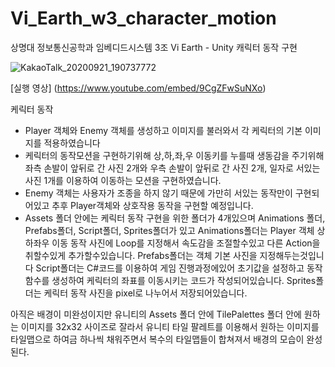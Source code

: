 # Vi_Earth_w3_character_motion
상명대 정보통신공학과 임베디드시스템 3조 Vi Earth - Unity 캐릭터 동작 구현

![KakaoTalk_20200921_190737772](https://user-images.githubusercontent.com/54584364/93771580-abed5200-fc58-11ea-90cb-ed30dff8a6ff.jpg)

[실행 영상]  (https://www.youtube.com/embed/9CgZFwSuNXo)

케릭터 동작
- Player 객체와 Enemy 객체를 생성하고 이미지를 불러와서 각 케릭터의 기본 이미지를 적용하였습니다
- 케릭터의 동작모션을 구현하기위해 상,하,좌,우 이동키를 누를때 생동감을 주기위해 
좌측 손발이 앞뒤로 간 사진 2개와 우측 손발이 앞뒤로 간 사진 2개, 일자로 서있는 사진 1개를 이용하여 이동하는 모션을 구현하였습니다.
- Enemy 객체는 사용자가 조종을 하지 않기 때문에 가만히 서있는 동작만이 구현되어있고 추후 Player객체와 상호작용 동작을 구현할 예정입니다.
- Assets 폴더 안에는 케릭터 동작 구현을 위한 폴더가 4개있으며
Animations 폴더, Prefabs폴더, Script폴더, Sprites폴더가 있고
Animations폴더는 Player 객체 상하좌우 이동 동작 사진에 Loop를 지정해서 속도감을 조절할수있고 다른 Action을 취할수있게 추가할수있습니다.
Prefabs폴더는 객체 기본 사진을 지정해두는것입니다
Script폴더는 C#코드를 이용하여 게임 진행과정에있어 초기값을 설정하고 동작 함수를 생성하여 케릭터의 좌표를 이동시키는 코드가 작성되어있습니다.
Sprites폴더는 케릭터 동작 사진을 pixel로 나누어서 저장되어있습니다.

아직은 배경이 미완성이지만 유니티의 Assets 폴더 안에 TilePalettes 폴더 안에 
원하는 이미지를 32x32 사이즈로 잘라서 유니티 타일 팔레트를 이용해서
원하는 이미지를 타일맵으로 하여금 하나씩 채워주면서 복수의 타일맵들이 합쳐져서
배경의 모습이 완성된다. 
